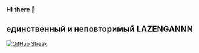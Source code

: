 ### Hi there 👋
<h2>единственный и неповторимый LAZENGANNN</h2>

[![GitHub Streak](https://github-readme-streak-stats.herokuapp.com/?user=LAZENGANNN)](https://git.io/streak-stats)
<!--
**LAZENGANNN/LAZENGANNN** is a ✨ _special_ ✨ repository because its `README.md` (this file) appears on your GitHub profile.

Here are some ideas to get you started:

- 🔭 I’m currently working on ...
- 🌱 I’m currently learning ...
- 👯 I’m looking to collaborate on ...
- 🤔 I’m looking for help with ...
- 💬 Ask me about ...
- 📫 How to reach me: ...
- 😄 Pronouns: ...
- ⚡ Fun fact: ...
-->
